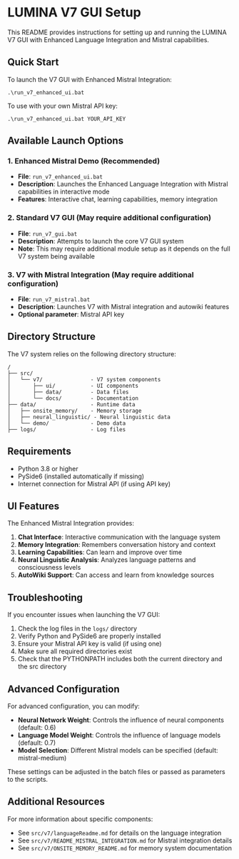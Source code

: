 # LUMINA V7 GUI Setup

This README provides instructions for setting up and running the LUMINA V7 GUI with Enhanced Language Integration and Mistral capabilities.

## Quick Start

To launch the V7 GUI with Enhanced Mistral Integration:

```
.\run_v7_enhanced_ui.bat
```

To use with your own Mistral API key:

```
.\run_v7_enhanced_ui.bat YOUR_API_KEY
```

## Available Launch Options

### 1. Enhanced Mistral Demo (Recommended)
- **File**: `run_v7_enhanced_ui.bat`
- **Description**: Launches the Enhanced Language Integration with Mistral capabilities in interactive mode
- **Features**: Interactive chat, learning capabilities, memory integration

### 2. Standard V7 GUI (May require additional configuration)
- **File**: `run_v7_gui.bat`
- **Description**: Attempts to launch the core V7 GUI system
- **Note**: This may require additional module setup as it depends on the full V7 system being available

### 3. V7 with Mistral Integration (May require additional configuration)
- **File**: `run_v7_mistral.bat`
- **Description**: Launches V7 with Mistral integration and autowiki features
- **Optional parameter**: Mistral API key

## Directory Structure

The V7 system relies on the following directory structure:

```
/
├── src/
│   └── v7/               - V7 system components
│       ├── ui/           - UI components
│       ├── data/         - Data files
│       └── docs/         - Documentation
├── data/                 - Runtime data
│   ├── onsite_memory/    - Memory storage
│   ├── neural_linguistic/ - Neural linguistic data
│   └── demo/             - Demo data
├── logs/                 - Log files
```

## Requirements

- Python 3.8 or higher
- PySide6 (installed automatically if missing)
- Internet connection for Mistral API (if using API key)

## UI Features

The Enhanced Mistral Integration provides:

1. **Chat Interface**: Interactive communication with the language system
2. **Memory Integration**: Remembers conversation history and context
3. **Learning Capabilities**: Can learn and improve over time
4. **Neural Linguistic Analysis**: Analyzes language patterns and consciousness levels
5. **AutoWiki Support**: Can access and learn from knowledge sources

## Troubleshooting

If you encounter issues when launching the V7 GUI:

1. Check the log files in the `logs/` directory
2. Verify Python and PySide6 are properly installed
3. Ensure your Mistral API key is valid (if using one)
4. Make sure all required directories exist
5. Check that the PYTHONPATH includes both the current directory and the src directory

## Advanced Configuration

For advanced configuration, you can modify:

- **Neural Network Weight**: Controls the influence of neural components (default: 0.6)
- **Language Model Weight**: Controls the influence of language models (default: 0.7)
- **Model Selection**: Different Mistral models can be specified (default: mistral-medium)

These settings can be adjusted in the batch files or passed as parameters to the scripts.

## Additional Resources

For more information about specific components:

- See `src/v7/languageReadme.md` for details on the language integration
- See `src/v7/README_MISTRAL_INTEGRATION.md` for Mistral integration details
- See `src/v7/ONSITE_MEMORY_README.md` for memory system documentation 